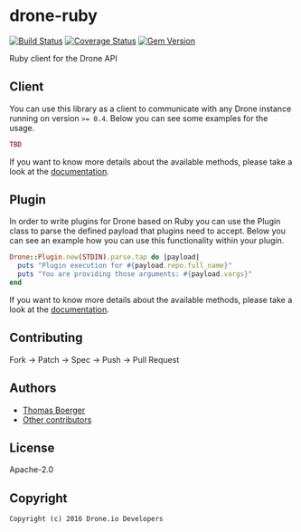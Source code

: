 # drone-ruby

[![Build Status](http://beta.drone.io/api/badges/drone/drone-ruby/status.svg)](http://beta.drone.io/drone/drone-ruby)
[![Coverage Status](https://aircover.co/badges/drone/drone-ruby/coverage.svg)](https://aircover.co/drone/drone-ruby)
[![Gem Version](http://img.shields.io/gem/v/droneio.svg)](https://rubygems.org/gems/droneio)

Ruby client for the Drone API

## Client

You can use this library as a client to communicate with any Drone instance
running on version `>= 0.4`. Below you can see some examples for the usage.

```ruby
TBD
```

If you want to know more details about the available methods, please take a
look at the [documentation]().

## Plugin

In order to write plugins for Drone based on Ruby you can use the Plugin class
to parse the defined payload that plugins need to accept. Below you can see an
example how you can use this functionality within your plugin.

```ruby
Drone::Plugin.new(STDIN).parse.tap do |payload|
  puts "Plugin execution for #{payload.repo.full_name}"
  puts "You are providing those arguments: #{payload.vargs}"
end
```

If you want to know more details about the available methods, please take a
look at the [documentation]().

## Contributing

Fork -> Patch -> Spec -> Push -> Pull Request

## Authors

* [Thomas Boerger](https://github.com/tboerger)
* [Other contributors](https://github.com/drone/drone-ruby/graphs/contributors)


## License

Apache-2.0


## Copyright

```
Copyright (c) 2016 Drone.io Developers
```
